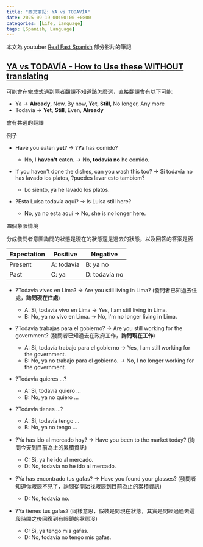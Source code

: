 ```yaml
---
title: "西文筆記: YA vs TODAVÍA"
date: 2025-09-19 00:00:00 +0800
categories: [Life, Language]
tags: [Spanish, Language]
---
```


本文為 youtuber [Real Fast Spanish](https://www.youtube.com/@realfastspanish) 部分影片的筆記

## [YA vs TODAVÍA - How to Use these WITHOUT translating](https://www.youtube.com/watch?v=NA9uaIqCD-Q)

可能會在完成式遇到兩者翻譯不知道該怎麼選，直接翻譯會有以下可能:

- Ya -> **Already**, Now, By now, **Yet**, **Still**, No longer, Any more
- Todavía -> **Yet**, **Still**, Even, **Already**

會有共通的翻譯

例子

- Have you eaten **yet**? -> ?**Ya** has comido?
    - No, I **haven't** eaten. -> No, **todavía no** he comido.

- If you haven't done the dishes, can you wash this too? -> Si todavía no has lavado los platos, ?puedes lavar esto tambiem?
    - Lo siento, ya he lavado los platos.

- ?Esta Luisa todavía aqui? -> Is Luisa still here?
    - No, ya no esta aqui -> No, she is no longer here.

四個象限情境

分成發問者意圖詢問的狀態是現在的狀態還是過去的狀態，以及回答的答案是否

| Expectation | Positive   | Negative      |
| ----------- | ---------- | ------------- |
| Present     | A: todavía | B: ya no      |
| Past        | C: ya      | D: todavía no |

- ?Todavía vives en Lima? -> Are you still living in Lima? (發問者已知過去住處，**詢問現在住處**)
    - A: Si, todavía vivo en Lima -> Yes, I am still living in Lima.
    - B: No, ya no vivo en Lima. -> No, I'm no longer living in Lima.

- ?Todavía trabajas para el gobierno? -> Are you still working for the government? (發問者已知過去在政府工作，**詢問現在工作**)
    - A: Si, todavía trabajo para el gobierno -> Yes, I am still working for the government.
    - B: No, ya no trabajo para el gobierno. -> No, I no longer working for the government.

- ?Todavía quieres ...?
    - A: Si, todavía quiero ...
    - B: No, ya no quiero ...

- ?Todavía tienes ...?
    - A: Si, todavía tengo ...
    - B: No, ya no tengo ...

- ?Ya has ido al mercado hoy? -> Have you been to the market today? (詢問今天到目前為止的累積資訊)
    - C: Si, ya he ido al mercado.
    - D: No, todavía no he ido al mercado.

- ?Ya has encontrado tus gafas? -> Have you found your glasses? (發問者知道你眼鏡不見了，詢問從開始找眼鏡到目前為止的累積資訊)
    - D: No, todavía no.

- ?Ya tienes tus gafas? (同樣意思，假裝是問現在狀態，其實是問經過過去這段時間之後回復到有眼鏡的狀態沒)
    - C: Si, ya tengo mis gafas.
    - D: No, todavía no tengo mis gafas.


